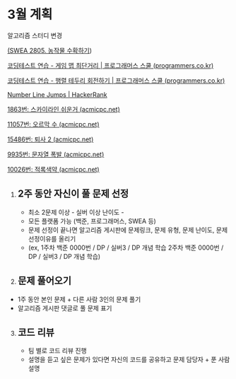# 3월 계획

알고리즘 스터디 변경 

[(SWEA 2805. 농작물 수확하기](https://swexpertacademy.com/main/code/problem/problemDetail.do?problemLevel=3&contestProbId=AV7GLXqKAWYDFAXB&categoryId=AV7GLXqKAWYDFAXB&categoryType=CODE&problemTitle=&orderBy=RECOMMEND_COUNT&selectCodeLang=ALL&select-1=3&pageSize=10&pageIndex=1))

[코딩테스트 연습 - 게임 맵 최단거리 | 프로그래머스 스쿨 (programmers.co.kr)](https://school.programmers.co.kr/learn/courses/30/lessons/1844)

[코딩테스트 연습 - 행렬 테두리 회전하기 | 프로그래머스 스쿨 (programmers.co.kr)](https://school.programmers.co.kr/learn/courses/30/lessons/77485)

[Number Line Jumps | HackerRank](https://www.hackerrank.com/challenges/kangaroo/problem?isFullScreen=true)

[1863번: 스카이라인 쉬운거 (acmicpc.net)](https://www.acmicpc.net/problem/1863)

[11057번: 오르막 수 (acmicpc.net)](https://www.acmicpc.net/problem/11057)

[15486번: 퇴사 2 (acmicpc.net)](https://www.acmicpc.net/problem/15486)

[9935번: 문자열 폭발 (acmicpc.net)](https://www.acmicpc.net/problem/9935)

[10026번: 적록색약 (acmicpc.net)](https://www.acmicpc.net/problem/10026)

1. ## 2주 동안 자신이 풀 문제 선정 

   - 최소 2문제 이상 - 실버 이상 난이도 -
   - 모든 플랫폼 가능 (백준, 프로그래머스, SWEA 등)
   - 문제 선정이 끝나면 알고리즘 게시판에 문제링크, 문제 유형, 문제 난이도, 문제 선정이유를 올리기 
   -  (ex, 1주차 백준 0000번 / DP /  실버3 / DP 개념 학습 2주차 백준 0000번 / DP /  실버3 / DP 개념 학습) 

   

2.  ## 문제 풀어오기 

   - 1주 동안 본인 문제 + 다른 사람 3인의 문제 풀기 
   -  알고리즘 게시판 댓글로 풀 문제 표기 

   

3. ## 코드 리뷰

   - 팀 별로 코드 리뷰 진행 
   - 설명을 듣고 싶은 문제가 있다면 자신의 코드를 공유하고 문제 담당자 + 푼 사람 설명
